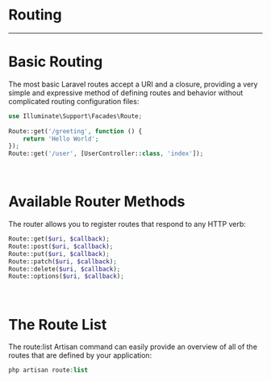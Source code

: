 # Routing

---

# Basic Routing
The most basic Laravel routes accept a URI and a closure, providing a very simple and expressive method of defining routes and behavior without complicated routing configuration files:
```php
use Illuminate\Support\Facades\Route;
 
Route::get('/greeting', function () {
    return 'Hello World';
});
Route::get('/user', [UserController::class, 'index']);
```
<br />

# Available Router Methods
The router allows you to register routes that respond to any HTTP verb:
```php
Route::get($uri, $callback);
Route::post($uri, $callback);
Route::put($uri, $callback);
Route::patch($uri, $callback);
Route::delete($uri, $callback);
Route::options($uri, $callback);
```
<br />

# The Route List
The route:list Artisan command can easily provide an overview of all of the routes that are defined by your application:
```php
php artisan route:list
```
